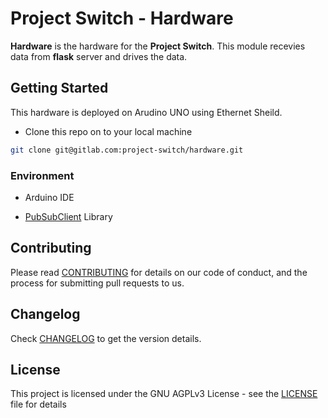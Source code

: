 # Project Switch - Hardware

__Hardware__ is the hardware for the __Project Switch__. This module recevies data from __flask__ server and drives the data.

## Getting Started

This hardware is deployed on Arudino UNO using Ethernet Sheild.

- Clone this repo on to your local machine

```bash
git clone git@gitlab.com:project-switch/hardware.git
```

### Environment

- Arduino IDE

- [PubSubClient](https://pubsubclient.knolleary.net/) Library

## Contributing

Please read [CONTRIBUTING](CONTRIBUTING.md) for details on our code of conduct, and the process for submitting pull requests to us.

## Changelog

Check [CHANGELOG](CHANGELOG.md) to get the version details.

## License

This project is licensed under the GNU AGPLv3 License - see the [LICENSE](LICENSE) file for details
